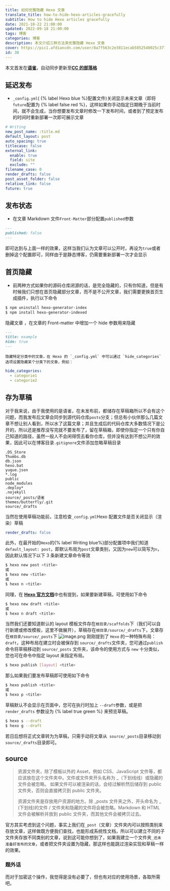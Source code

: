 ```yaml
---
title: 如何优雅隐藏 Hexo 文章
translate_title: how-to-hide-hexo-articles-gracefully
subtitle: How to hide Hexo articles gracefully
date: 2021-10-22 21:00:00
updated: 2022-09-18 21:00:00
tags: 博客
categories: 博客
description: 本文介绍三种方法来优雅隐藏 Hexo 文章
cover: https://pic1.afdiancdn.com/user/8a7f563c2e3811ecab5852540025c377/common/aa5ebc0731a66fa5fb73df76da759ae3_w1920_h1080_s557.jpg
id: 30
---
```


本文首发在[**语雀**](https://www.yuque.com/ccknbc/blog/30)，自动同步更新至[**CC 的部落格**](https://blog.ccknbc.cc/posts/how-to-hide-hexo-articles-gracefully)

## 延迟发布

- `_config.yml`( {% label Hexo blue %}配置文件)关闭显示未来文章（即将`future`配置为 {% label false red %}，这样如果你手动指定日期晚于当前时间，就不会生成，当你想要发布文章时修改一下发布时间，或者到了预定发布的时间时重新部署一次即可展示文章

```yaml
# Writing
new_post_name: :title.md
default_layout: post
auto_spacing: true
titlecase: false
external_link:
  enable: true
  field: site
  exclude: ""
filename_case: 0
render_drafts: false
post_asset_folder: false
relative_link: false
future: true
```

## 发布状态

- 在文章 Markdown 文件`Front-Matter`部分配置`published`参数

```markdown
---
published: false
---
```

即可达到与上面一样的效果，这样当我们认为文章可以公开时，再设为`true`或者删掉这个配置即可，同样由于是静态博客，仍需要重新部署一次才会显示

## 首页隐藏

- 前两种方式如果你的源码仓库闭源的话，是完全隐藏的，只有你知道，但是有时候我们只想在首页隐藏部分文章，而不是不公开文章，我们需要更换首页生成插件，执行以下命令

```bash
$ npm uninstall hexo-generator-index
$ npm install hexo-generator-indexed
```

隐藏文章 ，在文章的 Front-matter 中增加一个 hide 参数用来隐藏

```markdown
---
title: example
hide: true
---
```

    隐藏特定分类中的文章，在 Hexo 的 `_config.yml` 中可以通过 `hide_categories` 选项设置隐藏某个分类下的文章，例如：

```yaml
hide_categories:
  - categorie1
  - categorie2
```

## 存为草稿

对于我来说，由于我使用的是语雀，在未发布前，都储存在草稿箱所以不会有这个问题，而我发布后文章会同步到源代码仓库`posts`分支；但总有小伙伴那么几篇文章不想让别人看到，所以水了这篇文章；并且生成后的代码仓库大多数情况下是公开的，所以还是推荐没写完就不要发布了，留在草稿箱，即使你指定一个只有你自己知道的路径，虽然一般人不会闲得慌去看你仓库，但并没有达到不想公开的效果，因此可以在博客目录`.gitignore`文件添加忽略草稿目录

```
.DS_Store
Thumbs.db
db.json
hexo.bat
yuque.json
*.log
public
node_modules
.deploy*
.nojekyll
source/_posts/语雀
themes/butterfly/.git
source/_drafts
```

当然在使用草稿功能前，注意检查`_config.yml`Hexo 配置文件是否关闭显示（渲染）草稿

```yaml
render_drafts: false
```

此外，在最开始的`Hexo`的{% label Writing blue%}部分配置项中我们知道`default_layout: post`，即默认布局为`post`文章类别，又因为`new`可以简写为`n`，因此默认情况下以下 3 条新建文章命令等效

```bash
$ hexo new post <title>
或
$ hexo new <title>
或
$ hexo n <title>
```

同理，在 [**Hexo 官方文档**](https://hexo.io/zh-cn/docs/writing#%E8%8D%89%E7%A8%BF)中也有提到，如果要新建草稿，可使用如下命令

```bash
$ hexo new draft <title>
或
$ hexo n draft <title>
```

当然我们还要知道默认的 layout 模板文件存在`根目录/scaffolds`下（我们可以自行新建或修改模板，这里不做展开），草稿存在`根目录/source/_drafts`下，文章存在`根目录/source/_posts`下
![image.png](https://cdn.nlark.com/yuque/0/2021/png/8391407/1634995673577-e2dcbc1a-09aa-4e23-9e85-e9fb14569860.png#clientId=uf9f3006a-c368-4&crop=0&crop=0&crop=1&crop=1&errorMessage=unknown%20error&from=paste&id=u628c29ef&margin=%5Bobject%20Object%5D&name=image.png&originHeight=225&originWidth=773&originalType=binary&ratio=1&rotation=0&showTitle=false&size=19625&status=error&style=none&taskId=udd042d08-4723-4ea0-a066-d5e770f53ab&title=)
刚刚提到了 `Hexo` 的一种特殊布局：`draft`，这种布局在建立时会被保存到 `source/_drafts`文件夹，您可通过`publish` 命令将草稿移动到 `source/_posts` 文件夹，该命令的使用方式与 `new` 十分类似，您也可在命令中指定 layout 来指定布局。

```bash
$ hexo publish [layout] <title>
```

那么如果我们要发布草稿即可使用如下命令

```bash
$ hexo publish <title>
或
$ hexo p <title>
```

草稿默认不会显示在页面中，您可在执行时加上 `--draft`参数，或是把 `render_drafts` 参数设为 {% label true green %} 来预览草稿。

```bash
$ hexo s --draft
$ hexo g --draft
```

若日后想将正式文章转为为草稿，只需手动将文章从` source/_posts`目录移动到` source/_drafts`目录即可。

## source

> 资源文件夹，除了模板以外的 Asset，例如 CSS、JavaScript 文件等，都应该放在这个文件夹中。文件或文件夹开头名称为 \_（下划线线）或隐藏的文件会被忽略。
> 如果文件可以被渲染的话，会经过解析然后储存到 public 文件夹，否则会直接拷贝到 public 文件夹。
>
> 资源文件夹是存放用户资源的地方。除 _posts 文件夹之外，开头命名为 _ (下划线)的文件 / 文件夹和隐藏的文件将会被忽略。Markdown 和 HTML 文件会被解析并放到 public 文件夹，而其他文件会被拷贝过去。

官方其实考虑到这个问题，事实上我们在`_post`（文章）文件夹内可以按照类别来存放文章，这样做既方便我们查找，也能形成系统性文档，所以可以建立不同的子文件夹存放不同类别的文章，说到这可能你想到了，如果我建立一个文件夹`_还未准备好发布的文章`，或者把文件夹设置为隐藏，那这样也能跳过渲染实现和草稿一样的效果。

### 题外话

而对于加密这个操作，我觉得是没有必要了，但也有对应的使用场景，各取所需吧。
